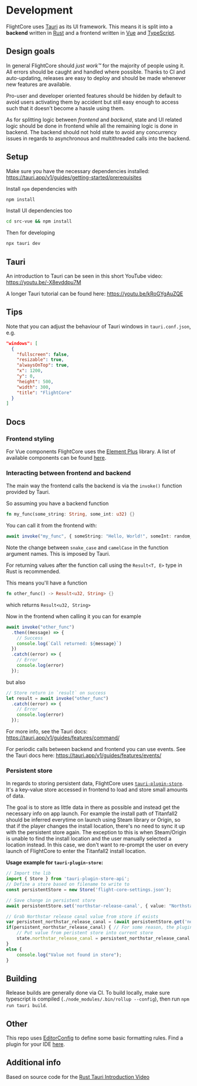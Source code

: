 # Development

FlightCore uses [Tauri](https://tauri.app/) as its UI framework. This means it is split into a **backend** written in [Rust](https://www.rust-lang.org/) and a frontend written in [Vue](https://vuejs.org/) and [TypeScript](https://www.typescriptlang.org/).

## Design goals

In general FlightCore should _just work™_ for the majority of people using it. All errors should be caught and handled where possible. Thanks to CI and auto-updating, releases are easy to deploy and should be made whenever new features are available.

Pro-user and developer oriented features should be hidden by default to avoid users activating them by accident but still easy enough to access such that it doesn't become a hassle using them.

As for splitting logic between _frontend_ and _backend_, state and UI related logic should be done in frontend while all the remaining logic is done in backend. The backend should not hold state to avoid any concurrency issues in regards to asynchronous and multithreaded calls into the backend.

## Setup

Make sure you have the necessary dependencies installed: https://tauri.app/v1/guides/getting-started/prerequisites


Install `npm` dependencies with 

```sh
npm install
```

Install UI dependencies too

```sh
cd src-vue && npm install
```

Then for developing

```sh
npx tauri dev
```

## Tauri

An introduction to Tauri can be seen in this short YouTube video: https://youtu.be/-X8evddpu7M

A longer Tauri tutorial can be found here: https://youtu.be/kRoGYgAuZQE

## Tips

Note that you can adjust the behaviour of Tauri windows in `tauri.conf.json`, e.g.

```json
"windows": [
  {
    "fullscreen": false,
    "resizable": true,
    "alwaysOnTop": true,
    "x": 1200,
    "y": 0,
    "height": 500,
    "width": 300,
    "title": "FlightCore"
  }
]
```

## Docs

### Frontend styling

For Vue components FlightCore uses the [Element Plus](https://element-plus.org/) library. A list of available components can be found [here](https://element-plus.org/en-US/component/button.html).

### Interacting between frontend and backend

The main way the frontend calls the backend is via the `invoke()` function provided by Tauri.

So assuming you have a backend function

```Rust
fn my_func(some_string: String, some_int: u32) {}
```

You can call it from the frontend with:

```Typescript
await invoke("my_func", { someString: "Hello, World!", someInt: random_int })
```

Note the change between `snake_case` and `camelCase` in the function argument names. This is imposed by Tauri.

For returning values after the function call using the `Result<T, E>` type in Rust is recommended.

This means you'll have a function

```Rust
fn other_func() -> Result<u32, String> {}
```

which returns `Result<u32, String>`

Now in the frontend when calling it you can for example

```Typescript
await invoke("other_func")
  .then((message) => {
    // Success
    console.log(`Call returned: ${message}`)
  })
  .catch((error) => {
    // Error
    console.log(error)
  });
```

but also

```Typescript
// Store return in `result` on success
let result = await invoke("other_func")
  .catch((error) => {
    // Error
    console.log(error)
  });
```

For more info, see the Tauri docs: https://tauri.app/v1/guides/features/command/

For periodic calls between backend and frontend you can use events. See the Tauri docs here: https://tauri.app/v1/guides/features/events/

### Persistent store

In regards to storing persistent data, FlightCore uses [`tauri-plugin-store`](https://github.com/tauri-apps/tauri-plugin-store). It's a key-value store accessed in frontend to load and store small amounts of data.

The goal is to store as little data in there as possible and instead get the necessary info on app launch.
For example the install path of Titanfall2 should be inferred everytime on launch using Steam library or Origin, so that if the player changes the install location, there's no need to sync it up with the persistent store again.
The exception to this is when Steam/Origin is unable to find the install location and the user manually selected a location instead. In this case, we don't want to re-prompt the user on every launch of FlightCore to enter the Titanfall2 install location.

**Usage example for `tauri-plugin-store`:**

```typescript
// Import the lib
import { Store } from 'tauri-plugin-store-api';
// Define a store based on filename to write to
const persistentStore = new Store('flight-core-settings.json');

// Save change in persistent store
await persistentStore.set('northstar-release-canal', { value: "NorthstarReleasecandidate" });

// Grab Northstar release canal value from store if exists
var persistent_northstar_release_canal = (await persistentStore.get('northstar-release-canal')) as any;
if(persistent_northstar_release_canal) { // For some reason, the plugin-store doesn't throw an eror but simply returns `null` when key not found
    // Put value from peristent store into current store
    state.northstar_release_canal = persistent_northstar_release_canal.value as string;
}
else {
    console.log("Value not found in store");
}

```

## Building

Release builds are generally done via CI. To build locally, make sure typescript is compiled (`./node_modules/.bin/rollup --config`), then run `npm run tauri build`.

## Other

This repo uses [EditorConfig](https://editorconfig.org/) to define some basic formatting rules. Find a plugin for your IDE [here](https://editorconfig.org/#download).

## Additional info

Based on source code for the [Rust Tauri Introduction Video](https://www.youtube.com/watch?v=kRoGYgAuZQE&list=PL7r-PXl6ZPcCIOFaL7nVHXZvBmHNhrh_Q)
